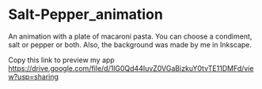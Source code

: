 # Salt-Pepper_animation
An animation with a plate of macaroni pasta. You can choose a condiment, salt or pepper or both. Also, the background was made by me in Inkscape.

Copy this link to preview my app
https://drive.google.com/file/d/1lG0Qd44IuvZ0VGaBizkuY0tvTE11DMFd/view?usp=sharing

